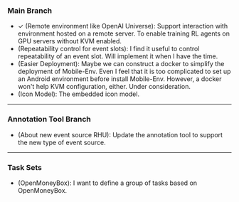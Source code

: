 <!-- vim: set formatoptions+=a: -->

### Main Branch

* ✓ (Remote environment like OpenAI Universe): Support interaction with
  environment hosted on a remote server. To enable training RL agents on GPU
  servers without KVM enabled.
* (Repeatability control for event slots): I find it useful to control
  repeatability of an event slot. Will implement it when I have the time.
* (Easier Deployment): Maybe we can construct a docker to simplify the
  deployment of Mobile-Env. Even I feel that it is too complicated to set up an
  Android environment before install Mobile-Env. However, a docker won't help
  KVM configuration, either. Under consideration.
* (Icon Model): The embedded icon model.

---

### Annotation Tool Branch

* (About new event source RHU): Update the annotation tool to support the new
  type of event source.

---

### Task Sets

* (OpenMoneyBox): I want to define a group of tasks based on OpenMoneyBox.
